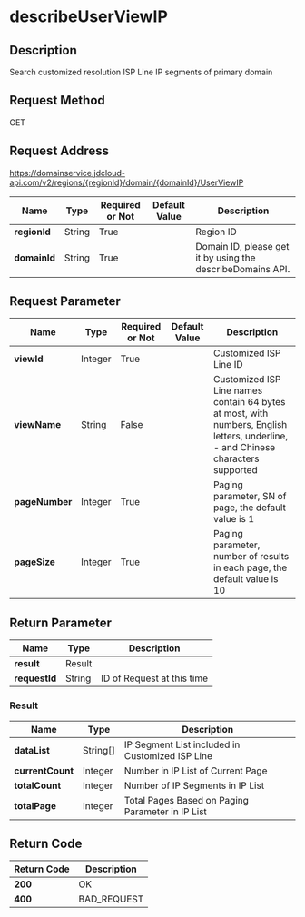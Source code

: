 # describeUserViewIP


## Description
Search customized resolution ISP Line IP segments of primary domain

## Request Method
GET

## Request Address
https://domainservice.jdcloud-api.com/v2/regions/{regionId}/domain/{domainId}/UserViewIP

|Name|Type|Required or Not|Default Value|Description|
|---|---|---|---|---|
|**regionId**|String|True| |Region ID|
|**domainId**|String|True| |Domain ID, please get it by using the describeDomains API.|

## Request Parameter
|Name|Type|Required or Not|Default Value|Description|
|---|---|---|---|---|
|**viewId**|Integer|True| |Customized ISP Line ID|
|**viewName**|String|False| |Customized ISP Line names contain 64 bytes at most, with numbers, English letters, underline, - and Chinese characters supported|
|**pageNumber**|Integer|True| |Paging parameter, SN of page, the default value is 1|
|**pageSize**|Integer|True| |Paging parameter, number of results in each page, the default value is 10|


## Return Parameter
|Name|Type|Description|
|---|---|---|
|**result**|Result| |
|**requestId**|String|ID of Request at this time|

### Result
|Name|Type|Description|
|---|---|---|
|**dataList**|String[]|IP Segment List included in Customized ISP Line|
|**currentCount**|Integer|Number in IP List of Current Page|
|**totalCount**|Integer|Number of IP Segments in IP List|
|**totalPage**|Integer|Total Pages Based on Paging Parameter in IP List|

## Return Code
|Return Code|Description|
|---|---|
|**200**|OK|
|**400**|BAD_REQUEST|
